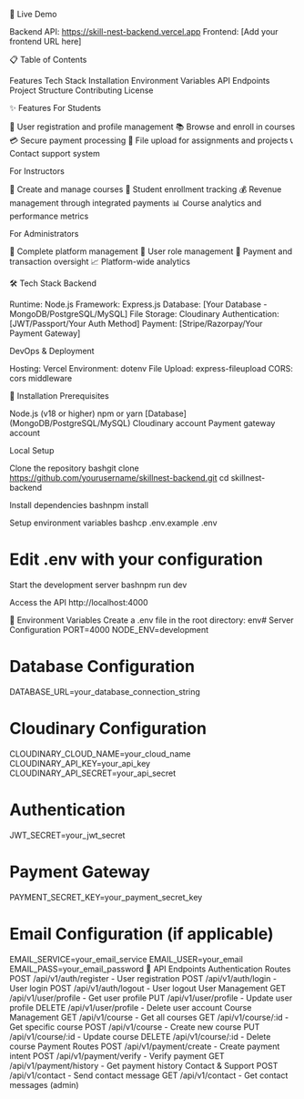 🚀 Live Demo

Backend API: https://skill-nest-backend.vercel.app
Frontend: [Add your frontend URL here]

📋 Table of Contents

Features
Tech Stack
Installation
Environment Variables
API Endpoints
Project Structure
Contributing
License

✨ Features
For Students

👤 User registration and profile management
📚 Browse and enroll in courses
💳 Secure payment processing
📁 File upload for assignments and projects
📞 Contact support system

For Instructors

📖 Create and manage courses
👥 Student enrollment tracking
💰 Revenue management through integrated payments
📊 Course analytics and performance metrics

For Administrators

🔧 Complete platform management
👮 User role management
💼 Payment and transaction oversight
📈 Platform-wide analytics

🛠 Tech Stack
Backend

Runtime: Node.js
Framework: Express.js
Database: [Your Database - MongoDB/PostgreSQL/MySQL]
File Storage: Cloudinary
Authentication: [JWT/Passport/Your Auth Method]
Payment: [Stripe/Razorpay/Your Payment Gateway]

DevOps & Deployment

Hosting: Vercel
Environment: dotenv
File Upload: express-fileupload
CORS: cors middleware

🚀 Installation
Prerequisites

Node.js (v18 or higher)
npm or yarn
[Database] (MongoDB/PostgreSQL/MySQL)
Cloudinary account
Payment gateway account

Local Setup

Clone the repository
bashgit clone https://github.com/yourusername/skillnest-backend.git
cd skillnest-backend

Install dependencies
bashnpm install

Setup environment variables
bashcp .env.example .env
# Edit .env with your configuration

Start the development server
bashnpm run dev

Access the API
http://localhost:4000


🔧 Environment Variables
Create a .env file in the root directory:
env# Server Configuration
PORT=4000
NODE_ENV=development

# Database Configuration
DATABASE_URL=your_database_connection_string

# Cloudinary Configuration
CLOUDINARY_CLOUD_NAME=your_cloud_name
CLOUDINARY_API_KEY=your_api_key
CLOUDINARY_API_SECRET=your_api_secret

# Authentication
JWT_SECRET=your_jwt_secret

# Payment Gateway
PAYMENT_SECRET_KEY=your_payment_secret_key

# Email Configuration (if applicable)
EMAIL_SERVICE=your_email_service
EMAIL_USER=your_email
EMAIL_PASS=your_email_password
📡 API Endpoints
Authentication Routes
POST /api/v1/auth/register    - User registration
POST /api/v1/auth/login       - User login
POST /api/v1/auth/logout      - User logout
User Management
GET    /api/v1/user/profile   - Get user profile
PUT    /api/v1/user/profile   - Update user profile
DELETE /api/v1/user/profile   - Delete user account
Course Management
GET    /api/v1/course         - Get all courses
GET    /api/v1/course/:id     - Get specific course
POST   /api/v1/course         - Create new course
PUT    /api/v1/course/:id     - Update course
DELETE /api/v1/course/:id     - Delete course
Payment Routes
POST /api/v1/payment/create   - Create payment intent
POST /api/v1/payment/verify   - Verify payment
GET  /api/v1/payment/history  - Get payment history
Contact & Support
POST /api/v1/contact          - Send contact message
GET  /api/v1/contact          - Get contact messages (admin)
